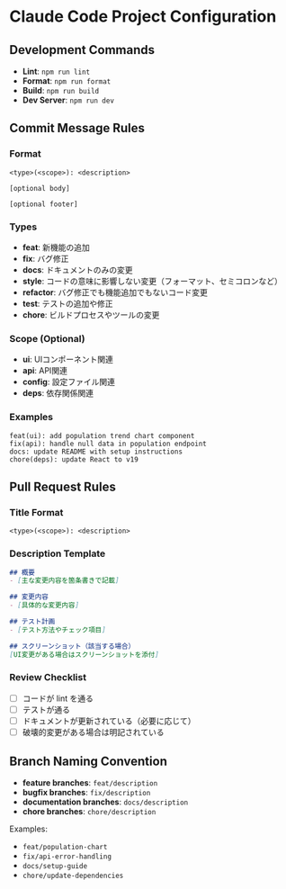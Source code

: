 # Claude Code Project Configuration

## Development Commands

- **Lint**: `npm run lint`
- **Format**: `npm run format`
- **Build**: `npm run build`
- **Dev Server**: `npm run dev`

## Commit Message Rules

### Format
```
<type>(<scope>): <description>

[optional body]

[optional footer]
```

### Types
- **feat**: 新機能の追加
- **fix**: バグ修正
- **docs**: ドキュメントのみの変更
- **style**: コードの意味に影響しない変更（フォーマット、セミコロンなど）
- **refactor**: バグ修正でも機能追加でもないコード変更
- **test**: テストの追加や修正
- **chore**: ビルドプロセスやツールの変更

### Scope (Optional)
- **ui**: UIコンポーネント関連
- **api**: API関連
- **config**: 設定ファイル関連
- **deps**: 依存関係関連

### Examples
```
feat(ui): add population trend chart component
fix(api): handle null data in population endpoint
docs: update README with setup instructions
chore(deps): update React to v19
```

## Pull Request Rules

### Title Format
```
<type>(<scope>): <description>
```

### Description Template
```markdown
## 概要
- [主な変更内容を箇条書きで記載]

## 変更内容
- [具体的な変更内容]

## テスト計画
- [テスト方法やチェック項目]

## スクリーンショット（該当する場合）
[UI変更がある場合はスクリーンショットを添付]
```

### Review Checklist
- [ ] コードが lint を通る
- [ ] テストが通る
- [ ] ドキュメントが更新されている（必要に応じて）
- [ ] 破壊的変更がある場合は明記されている

## Branch Naming Convention

- **feature branches**: `feat/description`
- **bugfix branches**: `fix/description`
- **documentation branches**: `docs/description`
- **chore branches**: `chore/description`

Examples:
- `feat/population-chart`
- `fix/api-error-handling`
- `docs/setup-guide`
- `chore/update-dependencies`